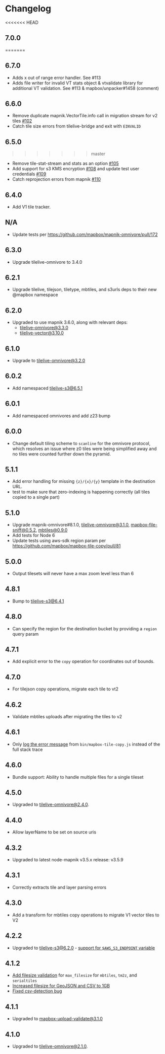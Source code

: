 # Changelog

<<<<<<< HEAD
## 7.0.0
=======
## 6.7.0

- Adds x out of range error handler. See #113
- Adds file writer for invalid VT stats object & vtvalidate library for additional VT validation. See #113 & mapbox/unpacker#1458 (comment)

## 6.6.0

- Remove duplicate mapnik.VectorTile.info call in migration stream for v2 tiles [#102](https://github.com/mapbox/mapbox-tile-copy/pull/102)
- Catch tile size errors from tilelive-bridge and exit with `EINVALID`

## 6.5.0
>>>>>>> master

- Remove tile-stat-stream and stats as an option [#105](https://github.com/mapbox/mapbox-tile-copy/issues/105)
- Add support for s3 KMS encryption [#108](https://github.com/mapbox/mapbox-tile-copy/pull/108) and update test user credentials [#109](https://github.com/mapbox/mapbox-tile-copy/pull/109)
- Catch reprojection errors from mapnik [#110](https://github.com/mapbox/mapbox-tile-copy/pull/110)

## 6.4.0

- Add V1 tile tracker.

## N/A

- Update tests per https://github.com/mapbox/mapnik-omnivore/pull/172

## 6.3.0

- Upgrade tilelive-omnivore to 3.4.0

## 6.2.1

- Upgrade tilelive, tilejson, tiletype, mbtiles, and s3urls deps to their new @mapbox namespace

## 6.2.0

- Upgraded to use mapnik 3.6.0, along with relevant deps:
  - tilelive-omnivore@3.3.0
  - tilelive-vector@3.10.0

## 6.1.0

- Upgrade to tilelive-omnivore@3.2.0

## 6.0.2

- Add namespaced tilelive-s3@6.5.1

## 6.0.1

- Add namespaced omnivores and add z23 bump

## 6.0.0

- Change default tiling scheme to `scanline` for the omnivore protocol, which resolves an issue where z0 tiles were being simplified away and no tiles were counted further down the pyramid.

## 5.1.1

- Add error handling for missing `{z}/{x}/{y}` template in the destination URL.
- test to make sure that zero-indexing is happening correctly (all tiles copied to a single part)

## 5.1.0

- Upgrade mapnik-omnivore#8.1.0, tilelive-omnivore@3.1.0, mapbox-file-sniff@0.5.2, mbtiles@0.9.0
- Add tests for Node 6
- Update tests using aws-sdk region param per https://github.com/mapbox/mapbox-tile-copy/pull/81

## 5.0.0

- Output tilesets will never have a max zoom level less than 6

## 4.8.1

- Bump to tilelive-s3@6.4.1

## 4.8.0

- Can specify the region for the destination bucket by providing a `region` query param

## 4.7.1

- Add explicit error to the `copy` operation for coordinates out of bounds.

## 4.7.0

- For tilejson copy operations, migrate each tile to vt2

## 4.6.2

- Validate mbtiles uploads after migrating the tiles to v2

## 4.6.1

- Only [log the error message](https://github.com/mapbox/mapbox-tile-copy/pull/70) from `bin/mapbox-tile-copy.js` instead of the full stack trace

## 4.6.0

- Bundle support: Ability to handle multiple files for a single tileset

## 4.5.0

- Upgraded to tilelive-omnivore@2.4.0.

## 4.4.0

- Allow layerName to be set on source uris

## 4.3.2

- Upgraded to latest node-mapnik v3.5.x release: v3.5.9

## 4.3.1

- Correctly extracts tile and layer parsing errors

## 4.3.0

- Add a transform for mbtiles copy operations to migrate V1 vector tiles to V2

## 4.2.2

- Upgraded to tilelive-s3@6.2.0 - [support for `$AWS_S3_ENDPOINT` variable](https://github.com/mapbox/tilelive-s3/pull/79)

## 4.1.2

- [Add filesize validation](https://github.com/mapbox/mapbox-upload-limits/pull/5) for `max_filesize` for `mbtiles`, `tm2z`, and `serialtiles`
- [Increased filesize for GeoJSON and CSV to 1GB](https://github.com/mapbox/mapbox-upload-limits/pull/7)
- [Fixed csv-detection bug](https://github.com/mapbox/mapbox-file-sniff/pull/37/files)

## 4.1.1

- Upgraded to mapbox-upload-validate@3.1.0

## 4.1.0

- Upgraded to tilelive-omnivore@2.1.0.

